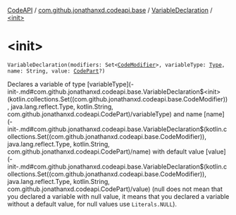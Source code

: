 [CodeAPI](../../index.md) / [com.github.jonathanxd.codeapi.base](../index.md) / [VariableDeclaration](index.md) / [&lt;init&gt;](.)

# &lt;init&gt;

`VariableDeclaration(modifiers: Set<`[`CodeModifier`](../-code-modifier/index.md)`>, variableType: `[`Type`](http://docs.oracle.com/javase/6/docs/api/java/lang/reflect/Type.html)`, name: String, value: `[`CodePart`](../../com.github.jonathanxd.codeapi/-code-part/index.md)`?)`

Declares a variable of type [variableType](-init-.md#com.github.jonathanxd.codeapi.base.VariableDeclaration$<init>(kotlin.collections.Set((com.github.jonathanxd.codeapi.base.CodeModifier)), java.lang.reflect.Type, kotlin.String, com.github.jonathanxd.codeapi.CodePart)/variableType) and name [name](-init-.md#com.github.jonathanxd.codeapi.base.VariableDeclaration$<init>(kotlin.collections.Set((com.github.jonathanxd.codeapi.base.CodeModifier)), java.lang.reflect.Type, kotlin.String, com.github.jonathanxd.codeapi.CodePart)/name) with default value [value](-init-.md#com.github.jonathanxd.codeapi.base.VariableDeclaration$<init>(kotlin.collections.Set((com.github.jonathanxd.codeapi.base.CodeModifier)), java.lang.reflect.Type, kotlin.String, com.github.jonathanxd.codeapi.CodePart)/value) (null does not
mean that you declared a variable with null value, it means that you declared a variable without a default value,
for null values use `Literals.NULL`).

